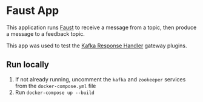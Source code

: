 # Faust App

This application runs [Faust](https://github.com/robinhood/faust) to receive a message from a topic, then produce a message to a feedback topic.

This app was used to test the [Kafka Response Handler](https://github.com/talalkr/kong-kafka-response-handler) gateway plugins.

## Run locally

1. If not already running, uncomment the `kafka` and `zookeeper` services from the `docker-compose.yml` file
2. Run `docker-compose up --build`

